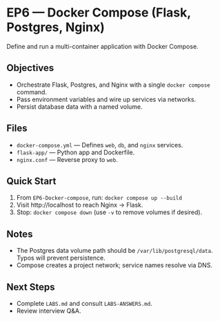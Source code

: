# EP6 — Docker Compose (Flask, Postgres, Nginx)

Define and run a multi-container application with Docker Compose.

## Objectives
- Orchestrate Flask, Postgres, and Nginx with a single `docker compose` command.
- Pass environment variables and wire up services via networks.
- Persist database data with a named volume.

## Files
- `docker-compose.yml` — Defines `web`, `db`, and `nginx` services.
- `flask-app/` — Python app and Dockerfile.
- `nginx.conf` — Reverse proxy to `web`.

## Quick Start
1. From `EP6-Docker-compose`, run: `docker compose up --build`
2. Visit http://localhost to reach Nginx → Flask.
3. Stop: `docker compose down` (use `-v` to remove volumes if desired).

## Notes
- The Postgres data volume path should be `/var/lib/postgresql/data`. Typos will prevent persistence.
- Compose creates a project network; service names resolve via DNS.

## Next Steps
- Complete `LABS.md` and consult `LABS-ANSWERS.md`.
- Review interview Q&A.

